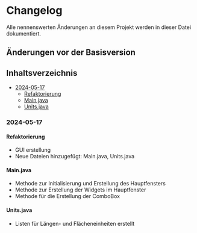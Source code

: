 # Changelog
Alle nennenswerten Änderungen an diesem Projekt werden in dieser Datei dokumentiert.


## Änderungen vor der Basisversion
## Inhaltsverzeichnis
- [2024-05-17](#2024-05-17)
    - [Refaktorierung](#refaktorierung)
    - [Main.java](#mainjava)
    - [Units.java](#unitsjava)


### 2024-05-17
#### Refaktorierung
- GUI erstellung
- Neue Dateien hinzugefügt: Main.java, Units.java

#### Main.java
- Methode zur Initialisierung und Erstellung des Hauptfensters
- Methode zur Erstellung der Widgets im Hauptfenster
- Methode für die Erstellung der ComboBox

#### Units.java
- Listen für Längen- und Flächeneinheiten erstellt